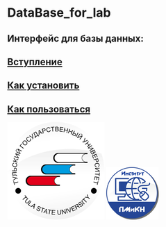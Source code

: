 # DataBase_for_lab
## Интерфейс для базы данных:
## [Вступление]()
## [Как установить]()
## [Как пользоваться]()
![alt text](https://github.com/Kosuri-crypto/DataBase_for_lab/blob/main/Assets/Sprites/tsu-logo.png)
![alt text](https://github.com/Kosuri-crypto/DataBase_for_lab/blob/main/Assets/Sprites/cyber-logo.png)
